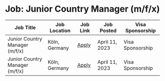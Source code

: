 # Job: Junior Country Manager (m/f/x)

| Job Title | Job Location | Job Link | Job Posted | Visa Sponsorship |
| --- | --- | --- | --- | --- |
| Junior Country Manager (m/f/x) | Köln, Germany | [Apply](https://jobs.ergotopia.de/l/en/o/junior-country-manager-france-mfx) | April 11, 2023 | Visa Sponsorship |
| Junior Country Manager (m/f/x) | Köln, Germany | [Apply](https://jobs.ergotopia.de/l/en/o/junior-country-manager-france-mfx) | April 11, 2023 | Visa Sponsorship |
